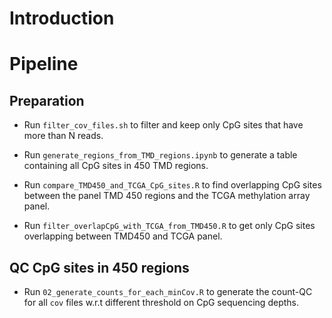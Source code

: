 # Introduction

# Pipeline

## Preparation

- Run `filter_cov_files.sh` to filter and keep only CpG sites that have more than N reads. 

- Run `generate_regions_from_TMD_regions.ipynb` to generate a table containing all CpG sites in 450 TMD regions. 

- Run `compare_TMD450_and_TCGA_CpG_sites.R` to find overlapping CpG sites between the panel TMD 450 regions and the TCGA methylation array panel. 

- Run `filter_overlapCpG_with_TCGA_from_TMD450.R` to get only CpG sites overlapping between TMD450 and TCGA panel.

## QC CpG sites in 450 regions

- Run `02_generate_counts_for_each_minCov.R` to generate the count-QC for all `cov` files w.r.t different threshold on CpG sequencing depths.

